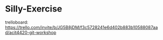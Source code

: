 # Silly-Exercise

trelloboard: https://trello.com/invite/b/JG5B8jDM/f3c5728241e6d402b883b10588087aad/acit4420-git-workshop
